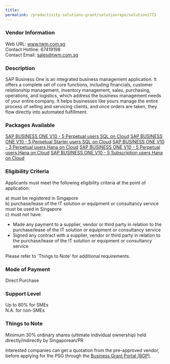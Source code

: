 ```yaml
---
title: 
permalink: /productivity-solutions-grant/solutionrepo/solution1773
---
```


### Vendor Information
Web URL: www.twm.com.sg <br>Contact Hotline: 67419198 <br>Contact Email: sales@twm.com.sg <br>

### Description

SAP Business One is an integrated business management application. It offers a complete set of core functions, including financials, customer relationship management, inventory management, sales, purchasing, operations, and logistics, which address the business management needs of your entire company. It helps businesses like yours manage the entire process of selling and servicing clients, and once orders are taken, they flow directly into automated fulfillment.

### Packages Available

<a href='https://www.gobusiness.gov.sg/images/psg/Desensitised_World_Management_20200494_Annex_3_Part_1.pdf' target='_blank'>SAP BUSINESS ONE V10 - 5 Perpetual users SQL on Cloud</a>
<a href='https://www.gobusiness.gov.sg/images/psg/Desensitised_World_Management_20200494_Annex_3_Part_2.pdf' target='_blank'>SAP BUSINESS ONE V10 - 5 Perpetual Starter users SQL on Cloud</a>
<a href='https://www.gobusiness.gov.sg/images/psg/Desensitised_World_Management_20200494_Annex_3_Part_3.pdf' target='_blank'>SAP BUSINESS ONE V10 - 3 Perpetual users Hana on Cloud</a>
<a href='https://www.gobusiness.gov.sg/images/psg/Desensitised_World_Management_20200494_Annex_3_Part_4.pdf' target='_blank'>SAP BUSINESS ONE V10 - 5 Perpetual users Hana on Cloud</a>
<a href='https://www.gobusiness.gov.sg/images/psg/Desensitised_World_Management_20200494_Annex_3_Part_5.pdf' target='_blank'>SAP BUSINESS ONE V10 - 5 Subscription users Hana on Cloud</a>

### Eligibility Criteria

Applicants must meet the following eligibility criteria at the point of application:

a) must be registered in Singapore <br>
b) purchase/lease of the IT solution or equipment or consultancy service must be used in Singapore <br>
c) must not have:
- Made any payment to a supplier, vendor or third party in relation to the purchase/lease of the IT solution or equipment or consultancy service
- Signed any contract with a supplier, vendor or third party in relation to the purchase/lease of the IT solution or equipment or consultancy service

Please refer to 'Things to Note' for additional requirements.

### Mode of Payment
Direct Purchase

### Support Level
Up to 80% for SMEs <br>
N.A. for non-SMEs

### Things to Note
Minimum 30% ordinary shares (ultimate individual ownership) held directly/indirectly by Singaporean/PR

Interested companies can get a quotation from the pre-approved vendor, before applying for the PSG through the <a target='_blank' href='https://www.businessgrants.gov.sg/'>Business Grant Portal (BGP)</a>.
